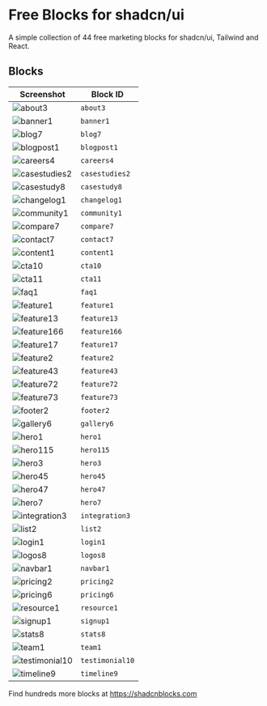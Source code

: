 # Free Blocks for shadcn/ui

A simple collection of 44 free marketing blocks for shadcn/ui, Tailwind and React.

## Blocks

| Screenshot                                                    | Block ID        |
| ------------------------------------------------------------- | --------------- |
| ![about3](/public/screenshots/block/about3.png)               | `about3`        |
| ![banner1](/public/screenshots/block/banner1.png)             | `banner1`       |
| ![blog7](/public/screenshots/block/blog7.png)                 | `blog7`         |
| ![blogpost1](/public/screenshots/block/blogpost1.png)         | `blogpost1`     |
| ![careers4](/public/screenshots/block/careers4.png)           | `careers4`      |
| ![casestudies2](/public/screenshots/block/casestudies2.png)   | `casestudies2`  |
| ![casestudy8](/public/screenshots/block/casestudy8.png)       | `casestudy8`    |
| ![changelog1](/public/screenshots/block/changelog1.png)       | `changelog1`    |
| ![community1](/public/screenshots/block/community1.png)       | `community1`    |
| ![compare7](/public/screenshots/block/compare7.png)           | `compare7`      |
| ![contact7](/public/screenshots/block/contact7.png)           | `contact7`      |
| ![content1](/public/screenshots/block/content1.png)           | `content1`      |
| ![cta10](/public/screenshots/block/cta10.png)                 | `cta10`         |
| ![cta11](/public/screenshots/block/cta11.png)                 | `cta11`         |
| ![faq1](/public/screenshots/block/faq1.png)                   | `faq1`          |
| ![feature1](/public/screenshots/block/feature1.png)           | `feature1`      |
| ![feature13](/public/screenshots/block/feature13.png)         | `feature13`     |
| ![feature166](/public/screenshots/block/feature166.png)       | `feature166`    |
| ![feature17](/public/screenshots/block/feature17.png)         | `feature17`     |
| ![feature2](/public/screenshots/block/feature2.png)           | `feature2`      |
| ![feature43](/public/screenshots/block/feature43.png)         | `feature43`     |
| ![feature72](/public/screenshots/block/feature72.png)         | `feature72`     |
| ![feature73](/public/screenshots/block/feature73.png)         | `feature73`     |
| ![footer2](/public/screenshots/block/footer2.png)             | `footer2`       |
| ![gallery6](/public/screenshots/block/gallery6.png)           | `gallery6`      |
| ![hero1](/public/screenshots/block/hero1.png)                 | `hero1`         |
| ![hero115](/public/screenshots/block/hero115.png)             | `hero115`       |
| ![hero3](/public/screenshots/block/hero3.png)                 | `hero3`         |
| ![hero45](/public/screenshots/block/hero45.png)               | `hero45`        |
| ![hero47](/public/screenshots/block/hero47.png)               | `hero47`        |
| ![hero7](/public/screenshots/block/hero7.png)                 | `hero7`         |
| ![integration3](/public/screenshots/block/integration3.png)   | `integration3`  |
| ![list2](/public/screenshots/block/list2.png)                 | `list2`         |
| ![login1](/public/screenshots/block/login1.png)               | `login1`        |
| ![logos8](/public/screenshots/block/logos8.png)               | `logos8`        |
| ![navbar1](/public/screenshots/block/navbar1.png)             | `navbar1`       |
| ![pricing2](/public/screenshots/block/pricing2.png)           | `pricing2`      |
| ![pricing6](/public/screenshots/block/pricing6.png)           | `pricing6`      |
| ![resource1](/public/screenshots/block/resource1.png)         | `resource1`     |
| ![signup1](/public/screenshots/block/signup1.png)             | `signup1`       |
| ![stats8](/public/screenshots/block/stats8.png)               | `stats8`        |
| ![team1](/public/screenshots/block/team1.png)                 | `team1`         |
| ![testimonial10](/public/screenshots/block/testimonial10.png) | `testimonial10` |
| ![timeline9](/public/screenshots/block/timeline9.png)         | `timeline9`     |


Find hundreds more blocks at https://shadcnblocks.com
